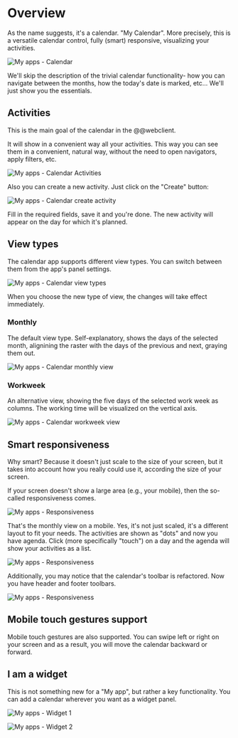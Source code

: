 # Overview

As the name suggests, it's a calendar. "My Calendar". More precisely, this is a versatile calendar control, fully (smart) responsive, visualizing your activities.

![My apps - Calendar](./pictures/my-apps-calendar.png "My apps - Calendar")

We'll skip the description of the trivial calendar functionality- how you can navigate between the months, how the today's date is marked, etc... We'll just show you the essentials.

## Activities

This is the main goal of the calendar in the @@webclient.

It will show in a convenient way all your activities. This way you can see them in a convenient, natural way, without the need to open navigators, apply filters, etc.

![My apps - Calendar Activities](./pictures/my-apps-calendar-activities.png "My apps - Calendar Activities")

Also you can create a new activity. Just click on the "Create" button:

![My apps - Calendar create activity](./pictures/my-apps-calendar-activities-create.png "My apps - Calendar create activity")

Fill in the required fields, save it and you're done. The new activity will appear on the day for which it's planned.

## View types

The calendar app supports different view types. You can switch between them from the app's panel settings.

![My apps - Calendar view types](./pictures/my-apps-calendar-view-types.png "My apps - Calendar view types")

When you choose the new type of view, the changes will take effect immediately.

### Monthly

The default view type. Self-explanatory, shows the days of the selected month, alignining the raster with the days of the previous and next, graying them out. 

![My apps - Calendar monthly view](./pictures/my-apps-calendar-view-type-monthly.png "My apps - Calendar monthly view")

### Workweek

An alternative view, showing the five days of the selected work week as columns. The working time will be visualized on the vertical axis. 

![My apps - Calendar workweek view](./pictures/my-apps-calendar-view-type-workweek.png "My apps - Calendar workweek view")

## Smart responsiveness

Why smart? Because it doesn't just scale to the size of your screen, but it takes into account how you really could use it, according the size of your screen. 

If your screen doesn't show a large area (e.g., your mobile), then the so-called responsiveness comes.

![My apps - Responsiveness](./pictures/my-apps-calendar-responsive-1.png "My apps - Responsiveness")

That's the monthly view on a mobile. Yes, it's not just scaled, it's a different layout to fit your needs. The activities are shown as "dots" and now you have agenda. Click (more specifically "touch") on a day and the agenda will show your activities as a list.

![My apps - Responsiveness](./pictures/my-apps-calendar-responsive-2.png "My apps - Responsiveness")

Additionally, you may notice that the calendar's toolbar is refactored. Now you have header and footer toolbars.

![My apps - Responsiveness](./pictures/my-apps-calendar-responsive-3.png "My apps - Responsiveness")

## Mobile touch gestures support

Mobile touch gestures are also supported. You can swipe left or right on your screen and as a result, you will move the calendar backward or forward.

## I am a widget

This is not something new for a "My app", but rather a key functionality. You can add a calendar wherever you want as a widget panel.

![My apps - Widget 1](./pictures/my-apps-calendar-widget-1.png "My apps - Widget 1")

![My apps - Widget 2](./pictures/my-apps-calendar-widget-2.png "My apps - Widget 2")
